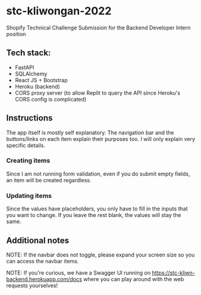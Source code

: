 # stc-kliwongan-2022
Shopify Technical Challenge Submission for the Backend Developer Intern position

## Tech stack:
- FastAPI
- SQLAlchemy
- React JS + Bootstrap
- Heroku (backend)
- CORS proxy server (to allow Replit to query the API since Heroku's CORS config is complicated)

## Instructions

The app itself is mostly self explanatory. The navigation bar and the buttons/links on each item explain their purposes too.
I will only explain very specific details.

### Creating items

Since I am not running form validation, even if you do submit empty fields, an item will be created regardless.

### Updating items

Since the values have placeholders, you only have to fill in the inputs that you want to change.
If you leave the rest blank, the values will stay the same.

## Additional notes

NOTE: If the navbar does not toggle, please expand your screen size so you can access the navbar items.

NOTE: If you're curious, we have a Swagger UI running on
https://stc-kliwn-backend.herokuapp.com/docs where you can play around with the web requests yourselves!
